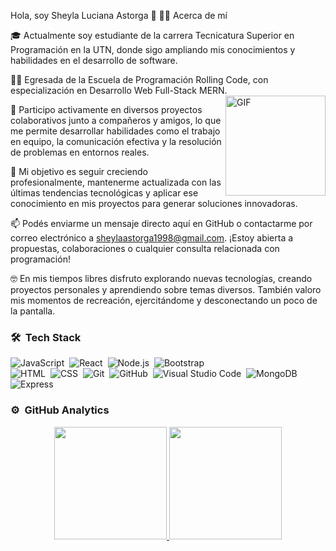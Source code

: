 Hola, soy Sheyla Luciana Astorga 👋
👩‍💻 Acerca de mí

🎓 Actualmente soy estudiante de la carrera Tecnicatura Superior en Programación en la UTN, donde sigo ampliando mis conocimientos y habilidades en el desarrollo de software.

🧑‍💻 Egresada de la Escuela de Programación Rolling Code, con especialización en Desarrollo Web Full-Stack MERN.
<img align="right" alt="GIF" height="160px" src="https://media.giphy.com/media/du3J3cXyzhj75IOgvA/giphy.gif" />


🔭 Participo activamente en diversos proyectos colaborativos junto a compañeros y amigos, lo que me permite desarrollar habilidades como el trabajo en equipo, la comunicación efectiva y la resolución de problemas en entornos reales.

🌱 Mi objetivo es seguir creciendo profesionalmente, mantenerme actualizada con las últimas tendencias tecnológicas y aplicar ese conocimiento en mis proyectos para generar soluciones innovadoras.

📫 Podés enviarme un mensaje directo aquí en GitHub o contactarme por correo electrónico a sheylaastorga1998@gmail.com.
¡Estoy abierta a propuestas, colaboraciones o cualquier consulta relacionada con programación!

🤓 En mis tiempos libres disfruto explorando nuevas tecnologías, creando proyectos personales y aprendiendo sobre temas diversos. También valoro mis momentos de recreación, ejercitándome y desconectando un poco de la pantalla.
### 🛠 &nbsp;Tech Stack

![JavaScript](https://img.shields.io/badge/-JavaScript-05122A?style=flat&logo=javascript)&nbsp;
![React](https://img.shields.io/badge/-React-05122A?style=flat&logo=react)&nbsp;
![Node.js](https://img.shields.io/badge/-Node.js-05122A?style=flat&logo=node.js)&nbsp;
![Bootstrap](https://img.shields.io/badge/-Bootstrap-05122A?style=flat&logo=bootstrap&logoColor=563D7C)\
![HTML](https://img.shields.io/badge/-HTML-05122A?style=flat&logo=HTML5)&nbsp;
![CSS](https://img.shields.io/badge/-CSS-05122A?style=flat&logo=CSS3&logoColor=1572B6)&nbsp;
![Git](https://img.shields.io/badge/-Git-05122A?style=flat&logo=git)&nbsp;
![GitHub](https://img.shields.io/badge/-GitHub-05122A?style=flat&logo=github)&nbsp;
![Visual Studio Code](https://img.shields.io/badge/-Visual%20Studio%20Code-05122A?style=flat&logo=visual-studio-code&logoColor=007ACC)&nbsp;
![MongoDB](https://img.shields.io/badge/-MongoDB-47A248?style=flat&logo=mongodb&logoColor=white)&nbsp;
![Express](https://img.shields.io/badge/-Express-000000?style=flat&logo=express&logoColor=white)



### ⚙️ &nbsp;GitHub Analytics

<p align="center">
<a href="https://github.com/SheylaAstorga">
  <img height="180em" src="https://github-readme-stats-eight-theta.vercel.app/api?username=SheylaAstorga&show_icons=true&theme=algolia&include_all_commits=true&count_private=true"/>
  <img height="180em" src="https://github-readme-stats-eight-theta.vercel.app/api/top-langs/?username=SheylaAstorga&layout=compact&langs_count=8&theme=algolia"/>
</a>
</p>
